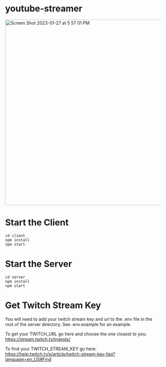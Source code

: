 # youtube-streamer

<img width="600" alt="Screen Shot 2023-01-27 at 5 57 01 PM" src="https://user-images.githubusercontent.com/38474161/215236607-190f26fd-963c-4331-8b23-34b6b9e28ee5.png">


# Start the Client

```
cd client
npm install
npm start
```

# Start the Server

```
cd server
npm install
npm start
```

# Get Twitch Stream Key

You will need to add your twitch stream key and url to the .env file in the root of the server directory. See .env.example for an example.

To get your TWITCH_URL go here and choose the one closest to you: https://stream.twitch.tv/ingests/

To find your TWITCH_STREAM_KEY go here: https://help.twitch.tv/s/article/twitch-stream-key-faq?language=en_US#Find
